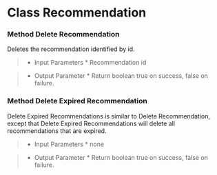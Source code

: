 # Class Recommendation #

### Method Delete Recommendation ###

Deletes the recommendation identified by id.

> - Input Parameters
    * Recommendation id

> - Output Parameter
    * Return boolean true on success, false on failure.

### Method Delete Expired Recommendation ###

Delete Expired Recommendations is similar to Delete Recommendation, except that Delete Expired Recommendations will delete all recommendations that are expired.

> - Input Parameters
    * none

> - Output Parameter
    * Return boolean true on success, false on failure.